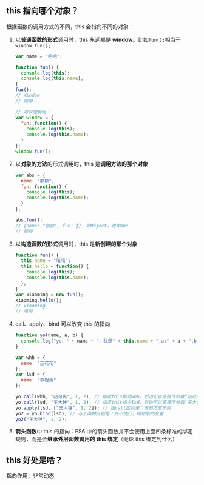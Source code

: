 ## this 指向哪个对象？

根据函数的调用方式的不同，this 会指向不同的对象：

1. 以**普通函数的形式**调用时，this 永远都是 **window**。比如`fun();`相当于`window.fun();`

   ```javascript
   var name = "哈哈";

   function fun() {
     console.log(this);
     console.log(this.name);
   }
   fun();
   // Window
   // 哈哈

   // 可以理解为：
   var window = {
     fun: function() {
       console.log(this);
       console.log(this.name);
     }
   };
   window.fun();
   ```

2. 以**对象的方法**的形式调用时，this 是**调用方法的那个对象**

   ```js
   var abs = {
     name: "额额",
     fun: function() {
       console.log(this);
       console.log(this.name);
     }
   };

   abs.fun();
   // {name: "额额", fun: ƒ}，即Object，也即abs
   // 额额
   ```

3. 以**构造函数的形式**调用时，this 是**新创建的那个对象**

   ```js
   function fun() {
     this.name = "嘻嘻";
     this.hello = function() {
       console.log(this);
       console.log(this.name);
     };
   }
   var xiaoming = new fun();
   xiaoming.hello();
   // xiaoming
   // 嘻嘻
   ```

4. call、apply、bind 可以改变 this 的指向

   ```js
   function yo(name, a, b) {
     console.log("yo，" + name + "，我是" + this.name + ",a:" + a + ",b:" + b);
   }

   var whh = {
     name: "王花花"
   };
   var lsd = {
     name: "李栓蛋"
   };

   yo.call(whh, "赵可爽", 1, 2); // 指定this指向whh，后边可以直接传参数“赵可爽”
   yo.call(lsd, "王大锤", 1, 2); // 指定this指向lsd，后边可以直接传参数"王大锤"
   yo.apply(lsd, ["王大锤", 1, 2]); // 跟call区别是：传参方式不同
   yo2 = yo.bind(lsd); // 与上两种区别是：先不执行，赋给别的变量
   yo2("王大锤", 1, 2);
   ```

5. **箭头函数**中 this 的指向：ES6 中的箭头函数并不会使用上面四条标准的绑定规则，而是会**继承外层函数调用的 this 绑定**（无论 this 绑定到什么）

## this 好处是啥？

指向作用，非常动态
